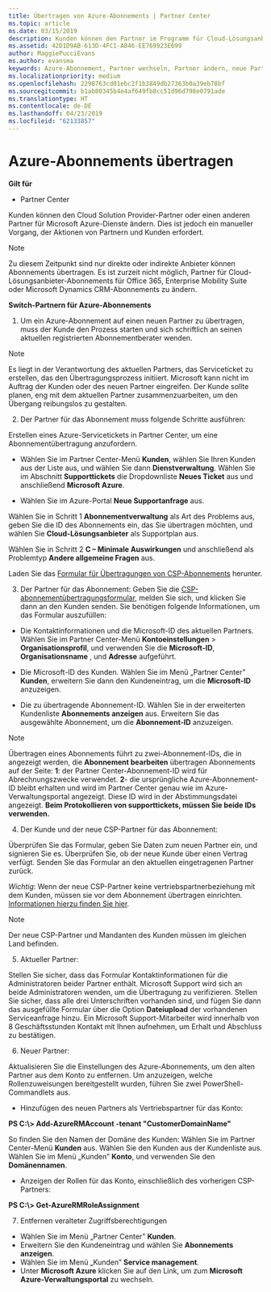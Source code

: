 ```yaml
---
title: Übertragen von Azure-Abonnements | Partner Center
ms.topic: article
ms.date: 03/15/2019
description: Kunden können den Partner im Programm für Cloud-Lösungsanbieter ändern, den sie für Microsoft Azure-Dienste verwenden möchten. Dies ist jedoch ein manueller Vorgang, der Aktionen von Partnern und Kunden erfordert.
ms.assetid: 42D1D9AB-613D-4FC1-A846-EE769923E699
author: MaggiePucciEvans
ms.author: evansma
keywords: Azure-Abonnement, Partner wechseln, Partner ändern, neue Partner, andere Partner
ms.localizationpriority: medium
ms.openlocfilehash: 2298763cd01ebc2f1b3849db27363b0a39eb78bf
ms.sourcegitcommit: b1ab80345b4e4af649fb8cc51d96d798e0791ade
ms.translationtype: HT
ms.contentlocale: de-DE
ms.lasthandoff: 04/23/2019
ms.locfileid: "62133857"
---
```

# <a name="transfer-azure-subscriptions"></a>Azure-Abonnements übertragen 

**Gilt für**

-  Partner Center

Kunden können den Cloud Solution Provider-Partner oder einen anderen Partner für Microsoft Azure-Dienste ändern. Dies ist jedoch ein manueller Vorgang, der Aktionen von Partnern und Kunden erfordert.

>[!Note]  
>Zu diesem Zeitpunkt sind nur direkte oder indirekte Anbieter können Abonnements übertragen.
>Es ist zurzeit nicht möglich, Partner für Cloud-Lösungsanbieter-Abonnements für Office 365, Enterprise Mobility Suite oder Microsoft Dynamics CRM-Abonnements zu ändern.



**Switch-Partnern für Azure-Abonnements**

1. Um ein Azure-Abonnement auf einen neuen Partner zu übertragen, muss der Kunde den Prozess starten und sich schriftlich an seinen aktuellen registrierten Abonnementberater wenden. 
>[!Note]
>Es liegt in der Verantwortung des aktuellen Partners, das Serviceticket zu erstellen, das den Übertragungsprozess initiiert. Microsoft kann nicht im Auftrag der Kunden oder des neuen Partner eingreifen. Der Kunde sollte planen, eng mit dem aktuellen Partner zusammenzuarbeiten, um den Übergang reibungslos zu gestalten.

2. Der Partner für das Abonnement muss folgende Schritte ausführen:

Erstellen eines Azure-Servicetickets in Partner Center, um eine Abonnementübertragung anzufordern.
-   Wählen Sie im Partner Center-Menü **Kunden**, wählen Sie Ihren Kunden aus der Liste aus, und wählen Sie dann **Dienstverwaltung**. Wählen Sie im Abschnitt **Supporttickets** die Dropdownliste **Neues Ticket** aus und anschließend **Microsoft Azure**.

-   Wählen Sie im Azure-Portal **Neue Supportanfrage** aus.

Wählen Sie in Schritt 1 **Abonnementverwaltung** als Art des Problems aus, geben Sie die ID des Abonnements ein, das Sie übertragen möchten, und wählen Sie **Cloud-Lösungsanbieter** als Supportplan aus.

Wählen Sie in Schritt 2 **C – Minimale Auswirkungen** und anschließend als Problemtyp **Andere allgemeine Fragen** aus.

Laden Sie das [Formular für Übertragungen von CSP-Abonnements](https://assets.windowsphone.com/5222c408-e546-4e01-b72a-2ec7d4c43d57/CSP_Subscription_Transfer_Form_Azure_InvariantCulture_Default.zip) herunter.

3. Der Partner für das Abonnement: Geben Sie die [CSP-abonnementübertragungsformular](https://assets.windowsphone.com/5222c408-e546-4e01-b72a-2ec7d4c43d57/CSP_Subscription_Transfer_Form_Azure_InvariantCulture_Default.zip), melden Sie sich, und klicken Sie dann an den Kunden senden. Sie benötigen folgende Informationen, um das Formular auszufüllen:

- Die Kontaktinformationen und die Microsoft-ID des aktuellen Partners. Wählen Sie im Partner Center-Menü **Kontoeinstellungen** &gt; **Organisationsprofil**, und verwenden Sie die **Microsoft-ID**, **Organisationsname** , und **Adresse** aufgeführt.

- Die Microsoft-ID des Kunden. Wählen Sie im Menü „Partner Center” **Kunden**, erweitern Sie dann den Kundeneintrag, um die **Microsoft-ID** anzuzeigen.

- Die zu übertragende Abonnement-ID. Wählen Sie in der erweiterten Kundenliste **Abonnements anzeigen** aus. Erweitern Sie das ausgewählte Abonnement, um die **Abonnement-ID** anzuzeigen.

>[!Note]
>Übertragen eines Abonnements führt zu zwei-Abonnement-IDs, die in angezeigt werden, die **Abonnement bearbeiten** übertragen Abonnements auf der Seite: **1**: der Partner Center-Abonnement-ID wird für Abrechnungszwecke verwendet. 
**2**- die ursprüngliche Azure-Abonnement-ID bleibt erhalten und wird im Partner Center genau wie im Azure-Verwaltungsportal angezeigt. Diese ID wird in der Abstimmungsdatei angezeigt.  **Beim Protokollieren von supporttickets, müssen Sie beide IDs verwenden.**

4. Der Kunde und der neue CSP-Partner für das Abonnement:

Überprüfen Sie das Formular, geben Sie Daten zum neuen Partner ein, und signieren Sie es. Überprüfen Sie, ob der neue Kunde über einen Vertrag verfügt. Senden Sie das Formular an den aktuellen eingetragenen Partner zurück.

*Wichtig*: Wenn der neue CSP-Partner keine vertriebspartnerbeziehung mit dem Kunden, müssen sie vor dem Abonnement übertragen einrichten. [Informationen hierzu finden Sie hier](request-a-relationship-with-a-customer.md).

>[!Note]
>Der neue CSP-Partner und Mandanten des Kunden müssen im gleichen Land befinden. 

5. Aktueller Partner:

Stellen Sie sicher, dass das Formular Kontaktinformationen für die Administratoren beider Partner enthält. Microsoft Support wird sich an beide Administratoren wenden, um die Übertragung zu verifizieren. Stellen Sie sicher, dass alle drei Unterschriften vorhanden sind, und fügen Sie dann das ausgefüllte Formular über die Option **Dateiupload** der vorhandenen Serviceanfrage hinzu. Ein Microsoft Support-Mitarbeiter wird innerhalb von 8 Geschäftsstunden Kontakt mit Ihnen aufnehmen, um Erhalt und Abschluss zu bestätigen.

6. Neuer Partner:

Aktualisieren Sie die Einstellungen des Azure-Abonnements, um den alten Partner aus dem Konto zu entfernen. Um anzuzeigen, welche Rollenzuweisungen bereitgestellt wurden, führen Sie zwei PowerShell-Commandlets aus.

-   Hinzufügen des neuen Partners als Vertriebspartner für das Konto:

**PS C:\\&gt; Add-AzureRMAccount -tenant "CustomerDomainName"**

So finden Sie den Namen der Domäne des Kunden: Wählen Sie im Partner Center-Menü **Kunden** aus. Wählen Sie den Kunden aus der Kundenliste aus. Wählen Sie im Menü „Kunden” **Konto**, und verwenden Sie den **Domänennamen**.

-   Anzeigen der Rollen für das Konto, einschließlich des vorherigen CSP-Partners:

**PS C:\\&gt; Get-AzureRMRoleAssignment**

7. Entfernen veralteter Zugriffsberechtigungen

-  Wählen Sie im Menü „Partner Center” **Kunden**. 
-  Erweitern Sie den Kundeneintrag und wählen Sie **Abonnements anzeigen**. 
-  Wählen Sie im Menü „Kunden” **Service management**. 
-  Unter **Microsoft Azure** klicken Sie auf den Link, um zum **Microsoft Azure-Verwaltungsportal** zu wechseln.

 

 



